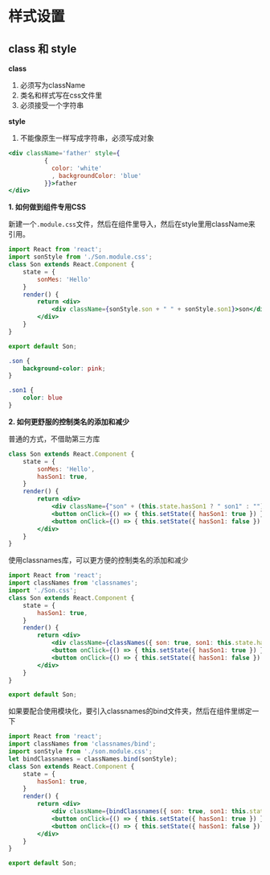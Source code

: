 # 样式设置

## class 和 style

**class**

1. 必须写为className
2. 类名和样式写在css文件里
3. 必须接受一个字符串

**style**
1. 不能像原生一样写成字符串，必须写成对象

```jsx
<div className='father' style={
          {
            color: 'white'
            , backgroundColor: 'blue'
          }}>father
</div>
```

**1. 如何做到组件专用CSS**

新建一个`.module.css`文件，然后在组件里导入，然后在style里用className来引用。

```jsx
import React from 'react';
import sonStyle from './Son.module.css';
class Son extends React.Component {
    state = {
        sonMes: 'Hello'
    }
    render() {
        return <div>
            <div className={sonStyle.son + " " + sonStyle.son1}>son</div>
        </div>
    }
}

export default Son;
```
```css
.son {
    background-color: pink;
}

.son1 {
    color: blue
}
``` 
**2. 如何更舒服的控制类名的添加和减少**

普通的方式，不借助第三方库

```jsx
class Son extends React.Component {
    state = {
        sonMes: 'Hello',
        hasSon1: true,
    }
    render() {
        return <div>
            <div className={"son" + (this.state.hasSon1 ? " son1" : "")}>son</div>
            <button onClick={() => { this.setState({ hasSon1: true }) }}>添加</button>
            <button onClick={() => { this.setState({ hasSon1: false }) }}>移除</button>
        </div>
    }
}
```
使用classnames库，可以更方便的控制类名的添加和减少

```jsx
import React from 'react';
import classNames from 'classnames';
import './Son.css';
class Son extends React.Component {
    state = {
        hasSon1: true,
    }
    render() {
        return <div>
            <div className={classNames({ son: true, son1: this.state.hasSon1 })}>son1</div>
            <button onClick={() => { this.setState({ hasSon1: true }) }}>添加</button>
            <button onClick={() => { this.setState({ hasSon1: false }) }}>移除</button>
        </div>
    }
}

export default Son;
```

如果要配合使用模块化，要引入classnames的bind文件夹，然后在组件里绑定一下

```jsx
import React from 'react';
import classNames from 'classnames/bind';
import sonStyle from './son.module.css';
let bindClassnames = classNames.bind(sonStyle);
class Son extends React.Component {
    state = {
        hasSon1: true,
    }
    render() {
        return <div>
            <div className={bindClassnames({ son: true, son1: this.state.hasSon1 })}>son1</div>
            <button onClick={() => { this.setState({ hasSon1: true }) }}>添加</button>
            <button onClick={() => { this.setState({ hasSon1: false }) }}>移除</button>
        </div>
    }
}

export default Son;
```